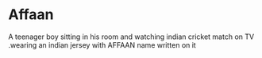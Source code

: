 # Affaan
A teenager boy sitting in his room and watching indian cricket match on TV .wearing an indian jersey with AFFAAN name written on it 
